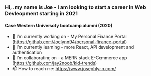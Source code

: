 ### Hi, .my name is Joe - I am looking to start a career in Web Devleopment starting in 2021
#### Case Western Universoty bootcamp alumni (2020)

- 🔭 I’m currently working on - My Personal Finance Portal (https://github.com/Joelynn94/personal-finance-portal)
- 🌱 I’m currently learning - more React, API development and authentication
- 👯 I’m collaborating on - a MERN stack E-Commerce app (https://github.com/jay2noob/kid-trends)
- 📫 How to reach me: https://www.josephlynn.com/


<!--
**Joelynn94/joelynn94** is a ✨ _special_ ✨ repository because its `README.md` (this file) appears on your GitHub profile.
-->


